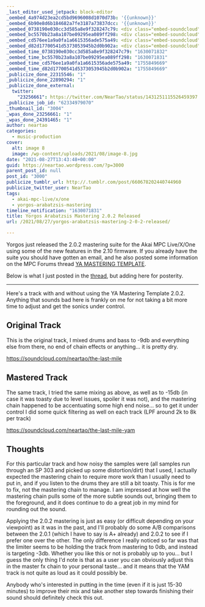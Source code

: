 ```yaml
---
_last_editor_used_jetpack: block-editor
_oembed_4a974d23ea2cd5bd9696008d1070d73b: '{{unknown}}'
_oembed_6b90e8d6b184682a7fe3187a73837dcc: '{{unknown}}'
_oembed_0738190e030cc3d585a8e9f328247c79: <div class="embed-soundcloud"><iframe title="The Last Mile YAM by NearTao" width="500" height="400" scrolling="no" frameborder="no" src="https://w.soundcloud.com/player/?visual=true&url=https%3A%2F%2Fapi.soundcloud.com%2Ftracks%2F1113974431&show_artwork=true&maxheight=750&maxwidth=500"></iframe></div>
_oembed_bc5570b23a8a107be09295ea089ff298: <div class="embed-soundcloud"><iframe title="The Last Mile by NearTao" width="500" height="400" scrolling="no" frameborder="no" src="https://w.soundcloud.com/player/?visual=true&url=https%3A%2F%2Fapi.soundcloud.com%2Ftracks%2F1113707299&show_artwork=true&maxheight=750&maxwidth=500"></iframe></div>
_oembed_cd576ee1a9a0fa1a6615356ade575a49: <div class="embed-soundcloud"><iframe title="The Last Mile by NearTao" width="750" height="400" scrolling="no" frameborder="no" src="https://w.soundcloud.com/player/?visual=true&url=https%3A%2F%2Fapi.soundcloud.com%2Ftracks%2F1113707299&show_artwork=true&maxheight=1000&maxwidth=750"></iframe></div>
_oembed_d82d17700541d5373053945b2d0b902a: <div class="embed-soundcloud"><iframe title="The Last Mile YAM by NearTao" width="750" height="400" scrolling="no" frameborder="no" src="https://w.soundcloud.com/player/?visual=true&url=https%3A%2F%2Fapi.soundcloud.com%2Ftracks%2F1113974431&show_artwork=true&maxheight=1000&maxwidth=750"></iframe></div>
_oembed_time_0738190e030cc3d585a8e9f328247c79: "1630071832"
_oembed_time_bc5570b23a8a107be09295ea089ff298: "1630071831"
_oembed_time_cd576ee1a9a0fa1a6615356ade575a49: "1755849669"
_oembed_time_d82d17700541d5373053945b2d0b902a: "1755849669"
_publicize_done_22315546: "1"
_publicize_done_22890294: "1"
_publicize_done_external:
  twitter:
    "23256661": https://twitter.com/NearTao/status/1431251115526459397
_publicize_job_id: "62334979070"
_thumbnail_id: "3004"
_wpas_done_23256661: "1"
_wpas_done_24391465: "1"
author: neartao
categories:
  - music-production
cover:
  alt: image 8
  image: /wp-content/uploads/2021/08/image-8.jpg
date: "2021-08-27T13:43:48+00:00"
guid: https://neartao.wordpress.com/?p=3000
parent_post_id: null
post_id: "3000"
publicize_tumblr_url: http://.tumblr.com/post/660678202440744960
publicize_twitter_user: NearTao
tags:
  - akai-mpc-live/x/one
  - yorgos-arabatzsis-mastering
timeline_notification: "1630071831"
title: Yorgos Arabatzsis Mastering 2.0.2 Released
url: /2021/08/27/yorgos-arabatzsis-mastering-2-0-2-released/

---
```

Yorgos just released the 2.0.2 mastering suite for the Akai MPC Live/X/One using some of the new features in the 2.10 firmware. If you already have the suite you should have gotten an email, and he also posted some information on the MPC Forums thread [YA MASTERING TEMPLATE](https://www.mpc-forums.com/viewtopic.php?f=48&t=189006).

Below is what I just posted in the [thread](https://www.mpc-forums.com/viewtopic.php?f=48&t=189006&start=180), but adding here for posterity.

* * *

Here's a track with and without using the YA Mastering Template 2.0.2. Anything that sounds bad here is frankly on me for not taking a bit more time to adjust and get the sonics under control.

## Original Track

This is the original track, I mixed drums and bass to -9db and everything else from there, no end of chain effects or anything… it is pretty dry.  

https://soundcloud.com/neartao/the-last-mile

## Mastered Track

The same track, I tried the same mixing as above, as well as to -15db (in case it was toasty due to level issues, spoiler it was not), and the mastering chain happened to be accentuating some high end noise… so to get it under control I did some quick filtering as well on each track (LPF around 2k to 8k per track)  

https://soundcloud.com/neartao/the-last-mile-yam

## Thoughts

For this particular track and how noisy the samples were (all samples run through an SP 303 and picked up some distortion/dirt) that I used, I actually expected the mastering chain to require more work than I usually need to put in, and if you listen to the drums they are still a bit toasty. This is for me to fix, not the mastering chain to manage. I am impressed at how well the mastering chain pulls some of the more subtle sounds out, bringing them to the foreground, and it does continue to do a great job in my mind for rounding out the sound.

Applying the 2.0.2 mastering is just as easy (or difficult depending on your viewpoint) as it was in the past, and I'll probably do some A/B comparisons between the 2.0.1 (which I have to say is A+ already) and 2.0.2 to see if I prefer one over the other. The only difference I really noticed so far was that the limiter seems to be holding the track from mastering to 0db, and instead is targeting -3db. Whether you like this or not is probably up to you… but I guess the only thing I'd note is that as a user you can obviously adjust this in the master fx chain to your personal taste… and it means that the YAM track is not quite as loud as it could possibly be.

Anybody who's interested in putting in the time (even if it is just 15-30 minutes) to improve their mix and take another step towards finishing their sound should definitely check this out.
